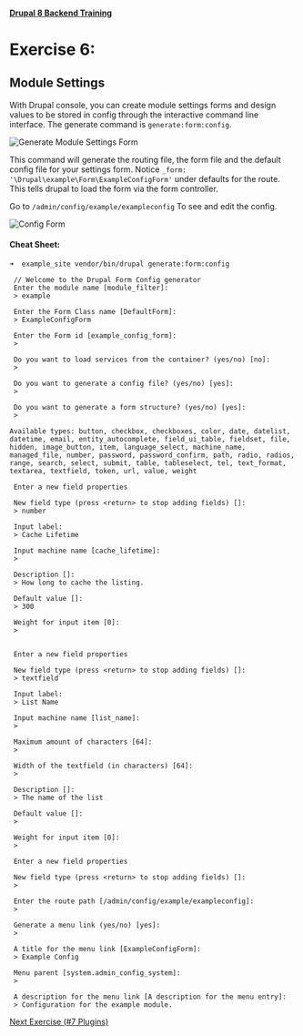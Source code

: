 #### [Drupal 8 Backend Training](README.md)

# Exercise 6:

## Module Settings

With Drupal console, you can create module settings forms and design values to be stored in config through the interactive command line interface. The generate command is `generate:form:config`.

![Generate Module Settings Form](https://user-images.githubusercontent.com/159693/45673815-8add4e00-bae0-11e8-84fd-9e214dd327c3.png)

This command will generate the routing file, the form file and the default config file for your settings form. Notice `_form: '\Drupal\example\Form\ExampleConfigForm'` under defaults for the route. This tells drupal to load the form via the form controller.

Go to `/admin/config/example/exampleconfig` To see and edit the config.

![Config Form](https://user-images.githubusercontent.com/159693/45674699-7c903180-bae2-11e8-80b5-eadd1bd43c9f.png)

#### Cheat Sheet:

```
➜  example_site vendor/bin/drupal generate:form:config

 // Welcome to the Drupal Form Config generator
 Enter the module name [module_filter]:
 > example

 Enter the Form Class name [DefaultForm]:
 > ExampleConfigForm

 Enter the Form id [example_config_form]:
 > 

 Do you want to load services from the container? (yes/no) [no]:
 > 

 Do you want to generate a config file? (yes/no) [yes]:
 > 

 Do you want to generate a form structure? (yes/no) [yes]:
 > 

Available types: button, checkbox, checkboxes, color, date, datelist, datetime, email, entity_autocomplete, field_ui_table, fieldset, file, hidden, image_button, item, language_select, machine_name, managed_file, number, password, password_confirm, path, radio, radios, range, search, select, submit, table, tableselect, tel, text_format, textarea, textfield, token, url, value, weight

 Enter a new field properties

 New field type (press <return> to stop adding fields) []:
 > number

 Input label:
 > Cache Lifetime

 Input machine name [cache_lifetime]:
 > 

 Description []:
 > How long to cache the listing.               

 Default value []:
 > 300

 Weight for input item [0]:
 > 


 Enter a new field properties

 New field type (press <return> to stop adding fields) []:
 > textfield

 Input label:
 > List Name

 Input machine name [list_name]:
 > 

 Maximum amount of characters [64]:
 > 

 Width of the textfield (in characters) [64]:
 > 

 Description []:
 > The name of the list

 Default value []:
 > 

 Weight for input item [0]:
 > 

 Enter a new field properties

 New field type (press <return> to stop adding fields) []:
 > 

 Enter the route path [/admin/config/example/exampleconfig]:
 > 

 Generate a menu link (yes/no) [yes]:
 > 

 A title for the menu link [ExampleConfigForm]:
 > Example Config

 Menu parent [system.admin_config_system]:
 > 

 A description for the menu link [A description for the menu entry]:
 > Configuration for the example module.
```

[Next Exercise (#7 Plugins)](exercise_07-plugins.md)
